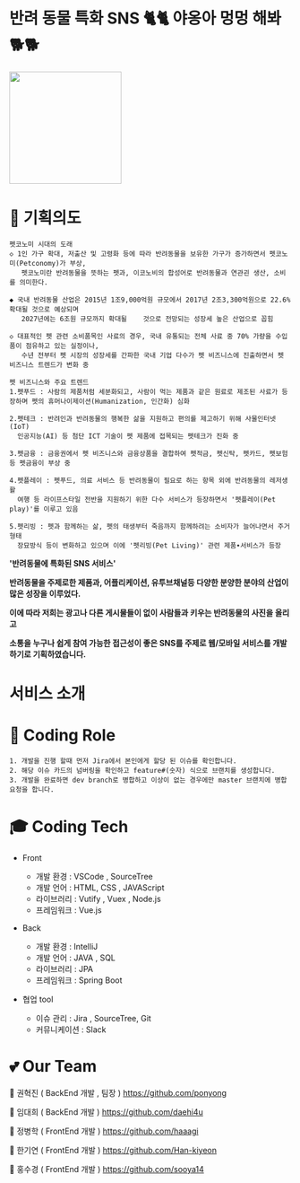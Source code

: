# 반려 동물 특화 SNS &#128008;&#128008; 야옹아 멍멍 해봐 &#128021;&#128021;

<img src= "https://user-images.githubusercontent.com/32259122/74749295-48a7d580-52ad-11ea-832e-f7b7160fd1bb.gif" width = "200" height = "200"></img>

# &#128210; 기획의도

```
펫코노미 시대의 도래
◇ 1인 가구 확대, 저출산 및 고령화 등에 따라 반려동물을 보유한 가구가 증가하면서 펫코노미(Petconomy)가 부상,
   펫코노미란 반려동물을 뜻하는 펫과, 이코노비의 합성어로 반려동물과 연관괸 생산, 소비를 의미한다.

◆ 국내 반려동물 산업은 2015년 1조9,000억원 규모에서 2017년 2조3,300억원으로 22.6% 확대될 것으로 예상되며
   2027년에는 6조원 규모까지 확대될    것으로 전망되는 성장세 높은 산업으로 꼽힘

◇ 대표적인 펫 관련 소비품목인 사료의 경우, 국내 유통되는 전체 사료 중 70% 가량을 수입품이 점유하고 있는 실정이나,
   수년 전부터 펫 시장의 성장세를 간파한 국내 기업 다수가 펫 비즈니스에 진출하면서 펫 비즈니스 트렌드가 변화 중
```

```
펫 비즈니스와 주요 트렌드
1.펫푸드 : 사람의 제품처럼 세분화되고, 사람이 먹는 제품과 같은 원료로 제조된 사료가 등장하며 펫의 휴머나이제이션(Humanization, 인간화) 심화

2.펫테크 : 반려인과 반려동물의 행복한 삶을 지원하고 편의를 제고하기 위해 사물인터넷(IoT)
  인공지능(AI) 등 첨단 ICT 기술이 펫 제품에 접목되는 펫테크가 진화 중

3.펫금융 : 금융권에서 펫 비즈니스와 금융상품을 결합하여 펫적금, 펫신탁, 펫카드, 펫보험 등 펫금융이 부상 중

4.펫플레이 : 펫푸드, 의료 서비스 등 반려동물이 필요로 하는 항목 외에 반려동물의 레저생활
  여행 등 라이프스타일 전반을 지원하기 위한 다수 서비스가 등장하면서 '펫플레이(Pet play)'를 이루고 있음

5.펫리빙 : 펫과 함께하는 삶, 펫의 태생부터 죽음까지 함께하려는 소비자가 늘어나면서 주거형태
  장묘방식 등이 변화하고 있으며 이에 '펫리빙(Pet Living)' 관련 제품∙서비스가 등장
```

**'반려동물에 특화된 SNS 서비스'**

**반려동물을 주제로한 제품과, 어플리케이션, 유투브채널등 다양한 분양한 분야의 산업이 많은 성장을 이루었다.**

**이에 따라 저희는 광고나 다른 게시물들이 없이 사람들과 키우는 반려동물의 사진을 올리고**

**소통을 누구나 쉽게 참여 가능한 접근성이 좋은 SNS를 주제로 웹/모바일 서비스를 개발하기로 기획하였습니다.**

# 서비스 소개

# &#128587; Coding Role

```
1. 개발을 진행 할때 먼저 Jira에서 본인에게 할당 된 이슈를 확인합니다.
2. 해당 이슈 카드의 넘버링을 확인하고 feature#(숫자) 식으로 브랜치를 생성합니다.
3. 개발을 완료하면 dev branch로 병합하고 이상이 없는 경우에만 master 브랜치에 병합 요청을 합니다.
```

# &#127891; Coding Tech

- Front

  - 개발 환경 : VSCode , SourceTree
  - 개발 언어 : HTML, CSS , JAVAScript
  - 라이브러리 : Vutify , Vuex , Node.js
  - 프레임워크 : Vue.js

- Back

  - 개발 환경 : IntelliJ
  - 개발 언어 : JAVA , SQL
  - 라이브러리 : JPA
  - 프레임워크 : Spring Boot

- 협업 tool

  - 이슈 관리 : Jira , SourceTree, Git
  - 커뮤니케이션 : Slack

# &#128149; Our Team

&#128020; 권혁진 ( BackEnd 개발 , 팀장 ) https://github.com/ponyong

&#128020; 임대희 ( BackEnd 개발 ) https://github.com/daehi4u

&#128020; 정병학 ( FrontEnd 개발 ) https://github.com/haaagi

&#128020; 한기연 ( FrontEnd 개발 ) https://github.com/Han-kiyeon

&#128054; 홍수경 ( FrontEnd 개발 ) https://github.com/sooya14
